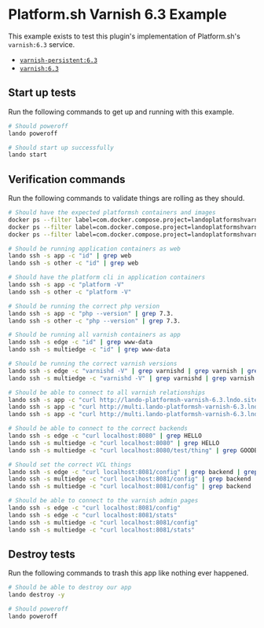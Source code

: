 Platform.sh Varnish 6.3 Example
===============================

This example exists to test this plugin's implementation of Platform.sh's `varnish:6.3` service.

* [`varnish-persistent:6.3`](https://docs.platform.sh/configuration/services/varnish.html)
* [`varnish:6.3`](https://docs.platform.sh/configuration/services/varnish.html)

Start up tests
--------------

Run the following commands to get up and running with this example.

```bash
# Should poweroff
lando poweroff

# Should start up successfully
lando start
```

Verification commands
---------------------

Run the following commands to validate things are rolling as they should.

```bash
# Should have the expected platformsh containers and images
docker ps --filter label=com.docker.compose.project=landoplatformshvarnish63 | grep docker.registry.platform.sh/php-7.3 | grep landoplatformshvarnish63_app_1
docker ps --filter label=com.docker.compose.project=landoplatformshvarnish63 | grep docker.registry.platform.sh/varnish-6.3 | grep landoplatformshvarnish63_edge_1
docker ps --filter label=com.docker.compose.project=landoplatformshvarnish63 | grep docker.registry.platform.sh/varnish-6.3 | grep landoplatformshvarnish63_multiedge_1

# Should be running application containers as web
lando ssh -s app -c "id" | grep web
lando ssh -s other -c "id" | grep web

# Should have the platform cli in application containers
lando ssh -s app -c "platform -V"
lando ssh -s other -c "platform -V"

# Should be running the correct php version
lando ssh -s app -c "php --version" | grep 7.3.
lando ssh -s other -c "php --version" | grep 7.3.

# Should be running all varnish containers as app
lando ssh -s edge -c "id" | grep www-data
lando ssh -s multiedge -c "id" | grep www-data

# Should be running the correct varnish versions
lando ssh -s edge -c "varnishd -V" | grep varnishd | grep varnish | grep "6.3."
lando ssh -s multiedge -c "varnishd -V" | grep varnishd | grep varnish | grep "6.3."

# Should be able to connect to all varnish relationships
lando ssh -s app -c "curl http://lando-platformsh-varnish-6.3.lndo.site/" | grep HELLO
lando ssh -s app -c "curl http://multi.lando-platformsh-varnish-6.3.lndo.site/" | grep HELLO
lando ssh -s app -c "curl http://multi.lando-platformsh-varnish-6.3.lndo.site/other" | grep HELLO

# Should be able to connect to the correct backends
lando ssh -s edge -c "curl localhost:8080" | grep HELLO
lando ssh -s multiedge -c "curl localhost:8080" | grep HELLO
lando ssh -s multiedge -c "curl localhost:8080/test/thing" | grep GOODBYE

# Should set the correct VCL things
lando ssh -s edge -c "curl localhost:8081/config" | grep backend | grep main_1
lando ssh -s multiedge -c "curl localhost:8081/config" | grep backend | grep everything_1
lando ssh -s multiedge -c "curl localhost:8081/config" | grep backend | grep other_1

# Should be able to connect to the varnish admin pages
lando ssh -s edge -c "curl localhost:8081/config"
lando ssh -s edge -c "curl localhost:8081/stats"
lando ssh -s multiedge -c "curl localhost:8081/config"
lando ssh -s multiedge -c "curl localhost:8081/stats"
```

Destroy tests
-------------

Run the following commands to trash this app like nothing ever happened.

```bash
# Should be able to destroy our app
lando destroy -y

# Should poweroff
lando poweroff
```
